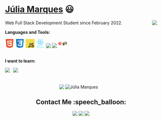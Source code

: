 # <a href="https://www.linkedin.com/in/marques-julia/">Júlia Marques</a> :smiley:

<div>
  <img align="right" height="230" src="https://cdn.discordapp.com/attachments/756657072593961034/994320072866799726/download20210200193026_-_Copia.png"> 

  Web Full Stack Development Student since February 2022.

  **Languages and Tools:**  

  <div align="left">
  <code><img height="30" src="https://raw.githubusercontent.com/devicons/devicon/master/icons/html5/html5-original.svg"></code>
  <code><img height="30" src="https://raw.githubusercontent.com/devicons/devicon/master/icons/css3/css3-original.svg"></code>
  <code><img height="30" src="https://raw.githubusercontent.com/github/explore/80688e429a7d4ef2fca1e82350fe8e3517d3494d/topics/javascript/javascript.png"></code>
  <code><img height="30" src="https://raw.githubusercontent.com/devicons/devicon/master/icons/react/react-original-wordmark.svg"></code>
  <code><img height="30" src="https://user-images.githubusercontent.com/99684837/182259154-99dbcd84-f085-468e-babb-3a0f697cecc9.png"></code>
  <code><img height="30" src="https://cdn.jsdelivr.net/gh/devicons/devicon/icons/nodejs/nodejs-original.svg"></code>
  <code><img height="30" src="https://raw.githubusercontent.com/github/explore/80688e429a7d4ef2fca1e82350fe8e3517d3494d/topics/git/git.png"></code>
  </div>

  <br/>

  **I want to learn:**
  <div align="left">
  <code><img height="30" src="https://cdn.jsdelivr.net/gh/devicons/devicon/icons/flutter/flutter-original.svg"> </code>
  <code><img height="30" src="https://user-images.githubusercontent.com/99684837/182258841-85a8b033-5460-4cf4-8d43-7fd9ed750768.png"> </code>
  </div>

  <br/>
  <br/>
</div>  
<!-- profile information -->
<div align="center">
  <img align="center" width="255px" src="https://github-readme-stats.vercel.app/api/top-langs/?username=juliamarqss&theme=radical&hide=glsl,python" />
  <img align="center" width="500px" src="https://github-readme-stats.vercel.app/api?username=juliamarqss&&show_icons=true&theme=radical&line_height=27&v=5" alt="Júlia   Marques" />
</div>

 
<h2 align="center">Contact Me :speech_balloon:</h2>
<div align="center"> 
  <a href = "mailto:juliamarques61@gmail.com"><img src="https://img.shields.io/badge/-Gmail-%23333?style=for-the-badge&logo=gmail&logoColor=white" target="_blank"></a>
  <a href="https://www.linkedin.com/in/marques-julia/" target="_blank"><img src="https://img.shields.io/badge/-LinkedIn-0ba2be?style=for-the-badge&logo=linkedin&logoColor=white" target="_blank"></a> 
  </a>
  <a href="https://juliamarqss.github.io/" target="_blank"><img src="https://img.shields.io/badge/-Portfolio-af87ff?style=for-the-badge&logo=Github&logoColor=ffffff&link=calvitoria.github.io"></a> 
</div>

